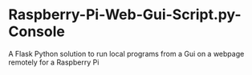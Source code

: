 # Raspberry-Pi-Web-Gui-Script.py-Console
A Flask Python solution to run local programs from a Gui on a webpage remotely for a Raspberry Pi
